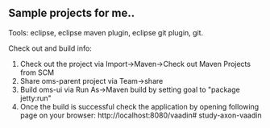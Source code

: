 Sample projects for me..
-------

Tools: eclipse, eclipse maven plugin, eclipse git plugin, git.

Check out and build info:

1) Check out the project via Import->Maven->Check out Maven Projects from SCM
2) Share oms-parent project via Team->share
3) Build oms-ui via Run As->Maven build by setting goal to "package jetty:run"
4) Once the build is successful check the application by opening following page on your    browser: http://localhost:8080/vaadin# study-axon-vaadin
